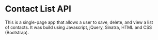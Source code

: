 Contact List API
=============

This is a single-page app that allows a user to save, delete, and view a list of contacts. It was build using Javascript, jQuery, Sinatra, HTML and CSS (Bootstrap).